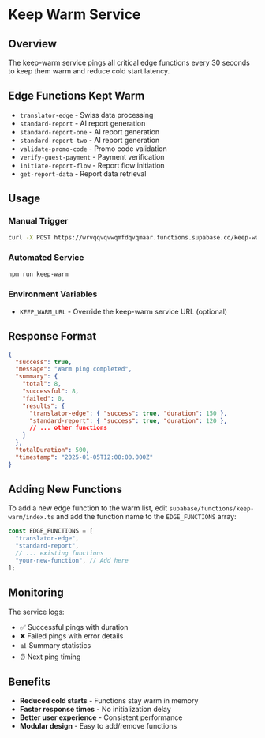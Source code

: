 # Keep Warm Service

## Overview
The keep-warm service pings all critical edge functions every 30 seconds to keep them warm and reduce cold start latency.

## Edge Functions Kept Warm
- `translator-edge` - Swiss data processing
- `standard-report` - AI report generation
- `standard-report-one` - AI report generation
- `standard-report-two` - AI report generation
- `validate-promo-code` - Promo code validation
- `verify-guest-payment` - Payment verification
- `initiate-report-flow` - Report flow initiation
- `get-report-data` - Report data retrieval

## Usage

### Manual Trigger
```bash
curl -X POST https://wrvqqvqvwqmfdqvqmaar.functions.supabase.co/keep-warm
```

### Automated Service
```bash
npm run keep-warm
```

### Environment Variables
- `KEEP_WARM_URL` - Override the keep-warm service URL (optional)

## Response Format
```json
{
  "success": true,
  "message": "Warm ping completed",
  "summary": {
    "total": 8,
    "successful": 8,
    "failed": 0,
    "results": {
      "translator-edge": { "success": true, "duration": 150 },
      "standard-report": { "success": true, "duration": 120 },
      // ... other functions
    }
  },
  "totalDuration": 500,
  "timestamp": "2025-01-05T12:00:00.000Z"
}
```

## Adding New Functions
To add a new edge function to the warm list, edit `supabase/functions/keep-warm/index.ts` and add the function name to the `EDGE_FUNCTIONS` array:

```typescript
const EDGE_FUNCTIONS = [
  "translator-edge",
  "standard-report",
  // ... existing functions
  "your-new-function", // Add here
];
```

## Monitoring
The service logs:
- ✅ Successful pings with duration
- ❌ Failed pings with error details
- 📊 Summary statistics
- ⏰ Next ping timing

## Benefits
- **Reduced cold starts** - Functions stay warm in memory
- **Faster response times** - No initialization delay
- **Better user experience** - Consistent performance
- **Modular design** - Easy to add/remove functions 